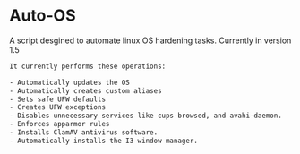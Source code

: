 # Auto-OS
A script desgined to automate linux OS hardening tasks. Currently in version 1.5

```bash
It currently performs these operations:

- Automatically updates the OS
- Automatically creates custom aliases 
- Sets safe UFW defaults
- Creates UFW exceptions
- Disables unnecessary services like cups-browsed, and avahi-daemon.
- Enforces apparmor rules
- Installs ClamAV antivirus software.
- Automatically installs the I3 window manager.

```
